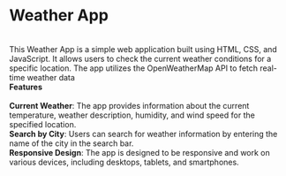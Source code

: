 # Weather App
<br>
This Weather App is a simple web application built using HTML, CSS, and JavaScript. It allows users to check the current weather conditions for a specific location. The app utilizes the OpenWeatherMap API to fetch real-time weather data
<br>
<b>Features</b>
<br>
<br>
<b>Current Weather</b>: The app provides information about the current temperature, weather description, humidity, and wind speed for the specified location.
<br>
<b>Search by City</b>: Users can search for weather information by entering the name of the city in the search bar.
<br>
<b>Responsive Design</b>: The app is designed to be responsive and work on various devices, including desktops, tablets, and smartphones.
